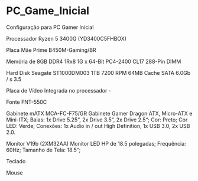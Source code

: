 # PC_Game_Inicial
Configuração para PC Gamer Inicial

Processador	Ryzen 5 3400G (YD3400C5FHBOX)

Placa Mãe	Prime B450M-Gaming/BR

Memória de 8GB DDR4 1Rx8 1G x 64-Bit PC4-2400 CL17 288-Pin DIMM 

Hard Disk Seagate ST1000DM003 1TB 7200 RPM 64MB Cache SATA 6.0Gb / s 3.5 

Placa de Vídeo	Integrada no processador	 - 	

Fonte	FNT-550C

Gabinete mATX	MCA-FC-F75/GR Gabinete Gamer Dragon ATX, Micro-ATX e Mini-ITX; Baias: 1x Drive 5.25“, 2x Drive 3.5“, 2x Drive 2.5“; Cor: Preto; Cor LED: Verde; Conexões: 1x Audio in / out High Definition, 1x USB 3.0, 2x USB 2.0. 
			
Monitor	V19b (2XM32AA)  Monitor LED HP de 18.5 polegadas; Frequência: 60Hz; Tamanho de Tela: 18.5“;


Teclado 

Mouse 

